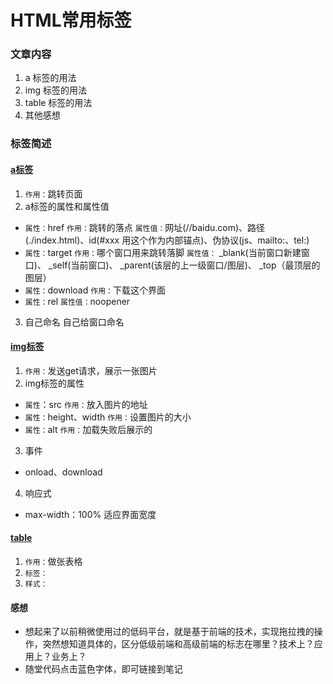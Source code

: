# HTML常用标签

### 文章内容
1. a 标签的用法
2. img 标签的用法
3. table 标签的用法
4. 其他感想


### 标签简述
#### [a标签](https://github.com/YuyuanW/learning-note01/tree/master/07/a)
1. `作用：`跳转页面
2. a标签的属性和属性值
* `属性：`href    `作用：`跳转的落点    `属性值：`网址(//baidu.com)、路径(./index.html)、id(#xxx 用这个作为内部锚点)、伪协议(js、mailto:、tel:)
* `属性：`target    `作用：`哪个窗口用来跳转落脚   `属性值：` _blank(当前窗口新建窗口)、 _self(当前窗口)、 _parent(该层的上一级窗口/图层)、 _top（最顶层的图层）
* `属性：`download    `作用：`下载这个界面    
* `属性：`rel    `属性值：`noopener



3. 自己命名 自己给窗口命名

#### [img标签](https://github.com/YuyuanW/learning-note01/tree/master/07/image)
1. `作用：`发送get请求，展示一张图片
2. img标签的属性
* `属性`：src   `作用：`放入图片的地址    
* `属性：`height、width  `作用：`设置图片的大小
* `属性：`alt     `作用：`加载失败后展示的
3. 事件
* onload、download
4. 响应式
* max-width：100% 适应界面宽度

#### [table](https://github.com/YuyuanW/learning-note01/tree/master/07/table)
1. `作用：`做张表格
2. `标签：`
3. `样式：`

#### 感想
* 想起来了以前稍微使用过的低码平台，就是基于前端的技术，实现拖拉拽的操作，突然想知道具体的，区分低级前端和高级前端的标志在哪里？技术上？应用上？业务上？
* 随堂代码点击蓝色字体，即可链接到笔记

